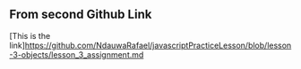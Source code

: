 ## From second Github Link
[This is the link]https://github.com/NdauwaRafael/javascriptPracticeLesson/blob/lesson-3-objects/lesson_3_assignment.md